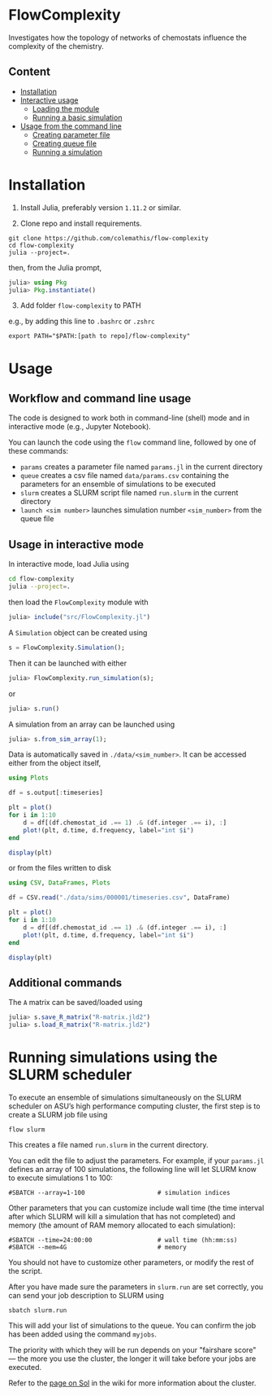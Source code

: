 # FlowComplexity

Investigates how the topology of networks of chemostats influence the complexity of the chemistry.

## Content

- [Installation](#installation)
- [Interactive usage](#interactive-usage)
  - [Loading the module](#loading-the-module)
  - [Running a basic simulation](#running-a-basic-simulation)
- [Usage from the command line](#usage-from-the-command-line)
  - [Creating parameter file](#creating-parameter-file)
  - [Creating queue file](#creating-queue-file)
  - [Running a simulation](#running-a-simulation)

# Installation

1. Install Julia, preferably version `1.11.2` or similar.

2. Clone repo and install requirements.

```shell
git clone https://github.com/colemathis/flow-complexity
cd flow-complexity
julia --project=.
```

then, from the Julia prompt,

```julia
julia> using Pkg
julia> Pkg.instantiate()
```

3. Add folder `flow-complexity` to PATH

e.g., by adding this line to `.bashrc` or `.zshrc`

```shell
export PATH="$PATH:[path to repo]/flow-complexity"
```

# Usage

## Workflow and command line usage

The code is designed to work both in command-line (shell) mode and in interactive mode (e.g., Jupyter Notebook).

You can launch the code using the `flow` command line, followed by one of these commands:

- `params` creates a parameter file named `params.jl` in the current directory
- `queue` creates a csv file named `data/params.csv` containing the parameters for an ensemble of simulations to be executed
- `slurm` creates a SLURM script file named `run.slurm` in the current directory
- `launch <sim number>` launches simulation number `<sim_number>` from the queue file

## Usage in interactive mode

In interactive mode, load Julia using

```bash
cd flow-complexity
julia --project=.
```

then load the `FlowComplexity` module with

```julia
julia> include("src/FlowComplexity.jl")
```

A `Simulation` object can be created using

```julia
s = FlowComplexity.Simulation();
```

Then it can be launched with either

```julia
julia> FlowComplexity.run_simulation(s);
```

or

```julia
julia> s.run()
```

A simulation from an array can be launched using

```julia
julia> s.from_sim_array(1);
```

Data is automatically saved in `./data/<sim_number>`. It can be accessed either from the object itself,

```julia
using Plots

df = s.output[:timeseries]

plt = plot()
for i in 1:10
    d = df[(df.chemostat_id .== 1) .& (df.integer .== i), :]
    plot!(plt, d.time, d.frequency, label="int $i")
end

display(plt)
```

or from the files written to disk

```julia
using CSV, DataFrames, Plots

df = CSV.read("./data/sims/000001/timeseries.csv", DataFrame)

plt = plot()
for i in 1:10
    d = df[(df.chemostat_id .== 1) .& (df.integer .== i), :]
    plot!(plt, d.time, d.frequency, label="int $i")
end

display(plt)
```

## Additional commands

The `A` matrix can be saved/loaded using

```julia
julia> s.save_R_matrix("R-matrix.jld2")
julia> s.load_R_matrix("R-matrix.jld2")
```

# Running simulations using the SLURM scheduler

To execute an ensemble of simulations simultaneously on the SLURM scheduler on ASU’s high performance computing cluster, the first step is to create a SLURM job file using

```shell
flow slurm
```

This creates a file named `run.slurm` in the current directory.

You can edit the file to adjust the parameters. For example, if your `params.jl` defines an array of 100 simulations, the following line will let SLURM know to execute simulations 1 to 100:

```shell
#SBATCH --array=1-100                    # simulation indices
```

Other parameters that you can customize include wall time (the time interval after which SLURM will kill a simulation that has not completed) and memory (the amount of RAM memory allocated to each simulation):

```shell
#SBATCH --time=24:00:00                  # wall time (hh:mm:ss)
#SBATCH --mem=4G                         # memory
```

You should not have to customize other parameters, or modify the rest of the script.

After you have made sure the parameters in `slurm.run` are set correctly, you can send your job description to SLURM using

```shell
sbatch slurm.run
```

This will add your list of simulations to the queue. You can confirm the job has been added using the command `myjobs`.

The priority with which they will be run depends on your "fairshare score" — the more you use the cluster, the longer it will take before your jobs are executed.

Refer to the [page on Sol](https://github.com/mathis-group/wiki/wiki/HPC-Cluster) in the wiki for more information about the cluster.